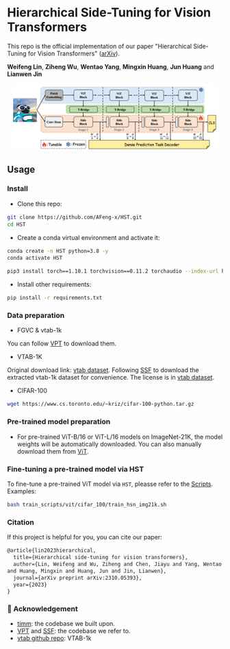 # Hierarchical Side-Tuning for Vision Transformers

This repo is the official implementation of our paper "Hierarchical Side-Tuning for Vision Transformers" ([arXiv](https://arxiv.org/abs/2310.05393)). 

**Weifeng Lin**, **Ziheng Wu**, **Wentao Yang**, **Mingxin Huang**, **Jun Huang** and **Lianwen Jin**


<div align="center">
    <img src="assets/hst_arch.jpg" style="width: 95%; height: auto;" />
</div>


## Usage

### Install

- Clone this repo:

```bash
git clone https://github.com/AFeng-x/HST.git
cd HST
```

- Create a conda virtual environment and activate it:

```bash
conda create -n HST python=3.8 -y
conda activate HST
```

```bash
pip3 install torch==1.10.1 torchvision==0.11.2 torchaudio --index-url https://download.pytorch.org/whl/cu113
```

- Install other requirements:

```bash
pip install -r requirements.txt
```


### Data preparation

- FGVC & vtab-1k

You can follow [VPT](https://github.com/KMnP/vpt) to download them. 

- VTAB-1K
  
Original download link: [vtab dataset](https://github.com/google-research/task_adaptation/tree/master/task_adaptation/data).
Following [SSF](https://github.com/dongzelian/SSF) to download the extracted vtab-1k dataset for convenience.
The license is in [vtab dataset](https://github.com/google-research/task_adaptation/tree/master/task_adaptation/data).


- CIFAR-100
```bash
wget https://www.cs.toronto.edu/~kriz/cifar-100-python.tar.gz
```


### Pre-trained model preparation

- For pre-trained ViT-B/16 or ViT-L/16 models on ImageNet-21K, the model weights will be automatically downloaded. You can also manually download them from [ViT](https://github.com/google-research/vision_transformer).



### Fine-tuning a pre-trained model via HST

To fine-tune a pre-trained ViT model via `HST`, pleasse refer to the [Scripts](train_scripts). 
Examples:

```bash
bash train_scripts/vit/cifar_100/train_hsn_img21k.sh
```



### Citation
If this project is helpful for you, you can cite our paper:
```
@article{lin2023hierarchical,
  title={Hierarchical side-tuning for vision transformers},
  author={Lin, Weifeng and Wu, Ziheng and Chen, Jiayu and Yang, Wentao and Huang, Mingxin and Huang, Jun and Jin, Lianwen},
  journal={arXiv preprint arXiv:2310.05393},
  year={2023}
}
```


### 💌 Acknowledgement
- [timm](https://github.com/rwightman/pytorch-image-models): the codebase we built upon.
- [VPT](https://github.com/KMnP/vpt) and [SSF](https://github.com/dongzelian/SSF): the codebase we refer to.
- [vtab github repo](https://github.com/google-research/task_adaptation/tree/master/task_adaptation/data): VTAB-1k


